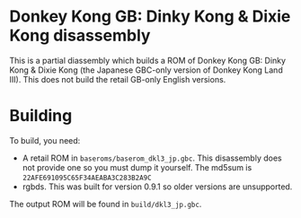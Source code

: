 # Donkey Kong GB: Dinky Kong & Dixie Kong disassembly

This is a partial diassembly which builds a ROM of Donkey Kong GB: Dinky Kong & Dixie Kong (the Japanese GBC-only version of Donkey Kong Land III). This does not build the retail GB-only English versions.

# Building

To build, you need:

- A retail ROM in `baseroms/baserom_dkl3_jp.gbc`. This disassembly does not provide one so you must dump it yourself. The md5sum is `22AFE691095C65F34AEABA3C283B2A9C`
- rgbds. This was built for version 0.9.1 so older versions are unsupported.

The output ROM will be found in `build/dkl3_jp.gbc`.
